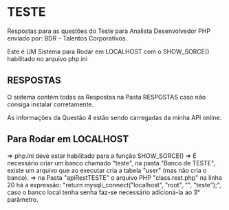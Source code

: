 # TESTE
Respostas para as questões do Teste para Analista Desenvolvedor PHP enviado por: BDR – Talentos Corporativos.

Este é UM Sistema para Rodar em LOCALHOST com o SHOW_SORCE() habilitado no arquivo php.ini

## RESPOSTAS ##
O sistema contém todas as Respostas na Pasta RESPOSTAS caso não consiga instalar corretamente.

As informações da Questão 4 estão sendo carregadas da minha API online.

## Para Rodar em LOCALHOST ##
=> php.ini deve estar habilitado para a função SHOW_SORCE()
=> É necessário criar um  banco chamado "teste", na pasta "Banco de TESTE", existe um arquivo que ao executar cria a tabela "user" (mas não cria o banco).
=> na Pasta "apiRestTESTE" o arquivo PHP "class.rest.php" na linha 20 há a expressão: "return mysqli_connect("localhost", "root", "", "teste");", caso o banco local tenha senha faz-se necessário adicioná-la ao 3° parâmetro.

